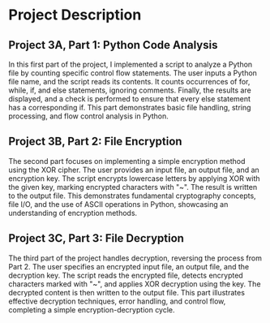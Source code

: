 # Project Description
## Project 3A, Part 1: Python Code Analysis
In this first part of the project, I implemented a script to analyze a Python file by counting specific control flow statements. 
The user inputs a Python file name, and the script reads its contents. It counts occurrences of for, while, if, and else statements, ignoring comments. 
Finally, the results are displayed, and a check is performed to ensure that every else statement has a corresponding if. 
This part demonstrates basic file handling, string processing, and flow control analysis in Python.

## Project 3B, Part 2: File Encryption
The second part focuses on implementing a simple encryption method using the XOR cipher. The user provides an input file, an output file, and an encryption key. 
The script encrypts lowercase letters by applying XOR with the given key, marking encrypted characters with "~". The result is written to the output file. 
This demonstrates fundamental cryptography concepts, file I/O, and the use of ASCII operations in Python, showcasing an understanding of encryption methods.

## Project 3C, Part 3: File Decryption
The third part of the project handles decryption, reversing the process from Part 2. The user specifies an encrypted input file, an output file, and the decryption key. 
The script reads the encrypted file, detects encrypted characters marked with "~", and applies XOR decryption using the key. The decrypted content is then written to the output file. 
This part illustrates effective decryption techniques, error handling, and control flow, completing a simple encryption-decryption cycle.
